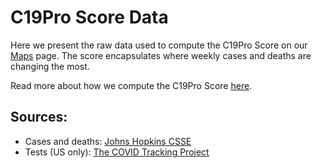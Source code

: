 # C19Pro Score Data

Here we present the raw data used to compute the C19Pro Score on our [Maps](https://covid19-projections.com/maps/) page. The score encapsulates where weekly cases and deaths are changing the most.

Read more about how we compute the C19Pro Score [here](https://covid19-projections.com/maps/#c19pro-score).

## Sources:

- Cases and deaths: [Johns Hopkins CSSE](https://github.com/CSSEGISandData/COVID-19/tree/master/csse_covid_19_data/csse_covid_19_time_series)
- Tests (US only): [The COVID Tracking Project](https://covidtracking.com/)
